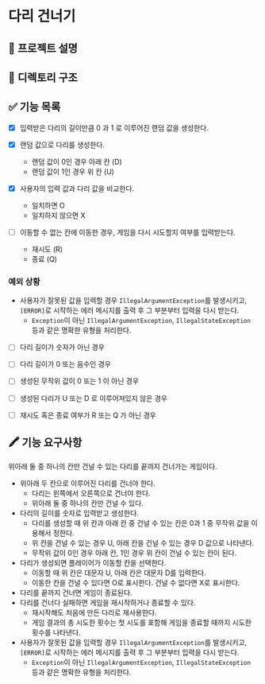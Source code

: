 # 다리 건너기
## 🎯 프로젝트 설명

## 📁 디렉토리 구조

## ✅ 기능 목록
- [x] 입력받은 다리의 길이만큼 0 과 1 로 이루어진 랜덤 값을 생성한다.


- [x] 랜덤 값으로 다리를 생성한다.
  - 랜덤 값이 0인 경우 아래 칸 (D)
  - 랜덤 값이 1인 경우 위 칸 (U)


- [x] 사용자의 입력 값과 다리 값을 비교한다.
  - 일치하면 O
  - 일치하지 않으면 X

- [ ] 이동할 수 없는 칸에 이동한 경우, 게임을 다시 시도할지 여부를 입력받는다.
  - 재시도 (R)
  - 종료 (Q)

### 예외 상황
- 사용자가 잘못된 값을 입력할 경우 `IllegalArgumentException`를 발생시키고, `[ERROR]`로 시작하는 에러 메시지를 출력 후 그 부분부터 입력을 다시 받는다.
  - `Exception`이 아닌 `IllegalArgumentException`, `IllegalStateException` 등과 같은 명확한 유형을 처리한다.


- [ ] 다리 길이가 숫자가 아닌 경우
- [ ] 다리 길이가 0 또는 음수인 경우


- [ ] 생성된 무작위 값이 0 또는 1 이 아닌 경우
- [ ] 생성된 다리가 U 또는 D 로 이루어져있지 않은 경우


- [ ] 재시도 혹은 종료 여부가 R 또는 Q 가 아닌 경우

## 🖍 기능 요구사항
위아래 둘 중 하나의 칸만 건널 수 있는 다리를 끝까지 건너가는 게임이다.

- 위아래 두 칸으로 이루어진 다리를 건너야 한다.
  - 다리는 왼쪽에서 오른쪽으로 건너야 한다.
  - 위아래 둘 중 하나의 칸만 건널 수 있다.
- 다리의 길이를 숫자로 입력받고 생성한다.
  - 다리를 생성할 때 위 칸과 아래 칸 중 건널 수 있는 칸은 0과 1 중 무작위 값을 이용해서 정한다.
  - 위 칸을 건널 수 있는 경우 U, 아래 칸을 건널 수 있는 경우 D 값으로 나타낸다.
  - 무작위 값이 0인 경우 아래 칸, 1인 경우 위 칸이 건널 수 있는 칸이 된다.
- 다리가 생성되면 플레이어가 이동할 칸을 선택한다.
  - 이동할 때 위 칸은 대문자 U, 아래 칸은 대문자 D를 입력한다.
  - 이동한 칸을 건널 수 있다면 O로 표시한다. 건널 수 없다면 X로 표시한다.
- 다리를 끝까지 건너면 게임이 종료된다.
- 다리를 건너다 실패하면 게임을 재시작하거나 종료할 수 있다.
  - 재시작해도 처음에 만든 다리로 재사용한다.
  - 게임 결과의 총 시도한 횟수는 첫 시도를 포함해 게임을 종료할 때까지 시도한 횟수를 나타낸다.
- 사용자가 잘못된 값을 입력할 경우 `IllegalArgumentException`를 발생시키고, `[ERROR]`로 시작하는 에러 메시지를 출력 후 그 부분부터 입력을 다시 받는다.
  - `Exception`이 아닌 `IllegalArgumentException`, `IllegalStateException` 등과 같은 명확한 유형을 처리한다.
